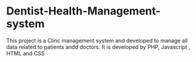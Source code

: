 # Dentist-Health-Management-system
This project is a Clinc management system and developed to manage all data related to patients andd doctors.
It is developed by PHP, Javascript , HTML and CSS
